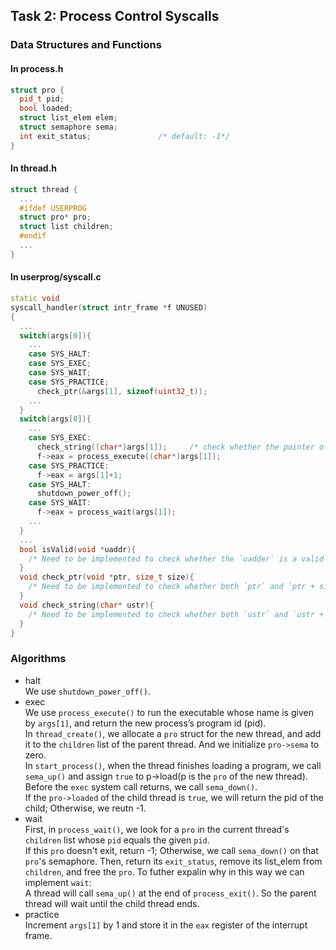 ## Task 2: Process Control Syscalls
### Data Structures and Functions
#### In process.h
``` c++
struct pro {
  pid_t pid;
  bool loaded;
  struct list_elem elem;
  struct semaphore sema;
  int exit_status;               /* default: -1*/
}
```
#### In thread.h
``` c++
struct thread {
  ...
  #ifdef USERPROG
  struct pro* pro;
  struct list children;
  #endif
  ...
}

```
#### In userprog/syscall.c
``` c++
static void
syscall_handler(struct intr_frame *f UNUSED)
{
  ...
  switch(args[0]){
    ...
    case SYS_HALT:
    case SYS_EXEC;
    case SYS_WAIT;
    case SYS_PRACTICE;
      check_ptr(&args[1], sizeof(uint32_t));
    ...
  }
  switch(args[0]){
    ...
    case SYS_EXEC:
      check_string((char*)args[1]);     /* check whether the pointer of the string is legal to access */
      f->eax = process_execute((char*)args[1]);
    case SYS_PRACTICE:
      f->eax = args[1]+1;
    case SYS_HALT:
      shutdown_power_off();
    case SYS_WAIT:
      f->eax = process_wait(args[1]);
    ...
  }
  ...
  bool isValid(void *uaddr){
    /* Need to be implemented to check whether the `uadder` is a valid address that we can access. */
  }
  void check_ptr(void *ptr, size_t size){
    /* Need to be implemented to check whether both `ptr` and `ptr + size` are valid address we can access. */
  }
  void check_string(char* ustr){
    /* Need to be implemented to check whether both `ustr` and `ustr + strlen(ustr)` are valid address we can access. */
  }
}
```

### Algorithms
* halt  
We use `shutdown_power_off()`.
* exec  
We use `process_execute()` to run the executable whose name is given by `args[1]`, and return the new process’s program id (pid).  
In `thread_create()`, we allocate a `pro` struct for the new thread, and add it to the `children` list of the parent thread. And we initialize `pro->sema` to zero.  
In `start_process()`, when the thread finishes loading a program, we call `sema_up()` and assign `true` to p->load(p is the `pro` of the new thread).  
Before the `exec` system call returns, we call `sema_down()`.  
If the `pro->loaded` of the child thread is `true`, we will return the pid of the child; Otherwise, we reutn -1.
* wait  
First, in `process_wait()`, we look for a `pro` in the current thread's `children` list whose `pid` equals the given `pid`.  
If this `pro` doesn't exit, return -1; Otherwise, we call `sema_down()` on that `pro`'s semaphore.
Then, return its `exit_status`, remove its list_elem from `children`, and free the `pro`.
To futher expalin why in this way we can implement `wait`:  
A thread will call `sema_up()` at the end of `process_exit()`. So the parent thread will wait until the child thread ends.  
* practice  
Increment `args[1]` by 1 and store it in the `eax` register of the interrupt frame.

